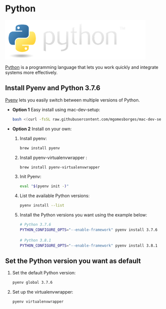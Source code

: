 # Python

![Python](../assets/python.png?raw=true)

[Python](https://www.python.org) is a programming language that lets you work quickly
and integrate systems more effectively.

## Install Pyenv and Python 3.7.6

[Pyenv](https://github.com/pyenv/pyenv) lets you easily switch between multiple versions of Python.

* **Option 1** Easy install using mac-dev-setup:

    ```bash
    bash <(curl -fsSL raw.githubusercontent.com/mgomesborges/mac-dev-setup/master/install) python376
    ```

* **Option 2** Install on your own:

  1. Install pyenv:

      ```bash
      brew install pyenv
      ```

  2. Install pyenv-virtualenvwrapper :

      ```bash
      brew install pyenv-virtualenvwrapper
      ```

  3. Init Pyenv:

      ```bash
      eval "$(pyenv init -)"
      ```

  4. List the available Python versions:

      ```bash
      pyenv install --list
      ```

  5. Install the Python versions you want using the example below:

      ```bash
      # Python 3.7.6
      PYTHON_CONFIGURE_OPTS="--enable-framework" pyenv install 3.7.6

      # Python 3.8.1
      PYTHON_CONFIGURE_OPTS="--enable-framework" pyenv install 3.8.1
      ```

## Set the Python version you want as default

1. Set the default Python version:

    ```bash
    pyenv global 3.7.6
    ```

2. Set up the virtualenvwrapper:

    ```bash
    pyenv virtualenvwrapper
    ```
